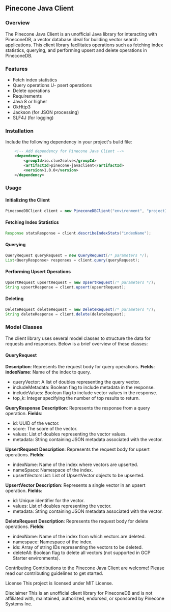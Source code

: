 ## Pinecone Java Client
### Overview
The Pinecone Java Client is an unofficial Java library for interacting with PineconeDB, a vector database ideal for building vector search applications. This client library facilitates operations such as fetching index statistics, querying, and performing upsert and delete operations in PineconeDB.

### Features
- Fetch index statistics
- Query operations
U- psert operations
- Delete operations
- Requirements
- Java 8 or higher
- OkHttp3
- Jackson (for JSON processing)
- SLF4J (for logging)

### Installation
Include the following dependency in your project's build file:

```XML
    <!-- Add dependency for Pinecone Java Client -->
    <dependency>
        <groupId>io.clue2solve</groupId>
        <artifactId>pinecone-javaclient</artifactId>
        <version>1.0.0</version>
    </dependency>
```

### Usage

#### Initializing the Client
```java
PineconeDBClient client = new PineconeDBClient("environment", "projectId", "apiKey");
```

#### Fetching Index Statistics
```java
Response statsResponse = client.describeIndexStats("indexName");
```

#### Querying
```java
QueryRequest queryRequest = new QueryRequest(/* parameters */);
List<QueryResponse> responses = client.query(queryRequest);
```


#### Performing Upsert Operations
```java
UpsertRequest upsertRequest = new UpsertRequest(/* parameters */);
String upsertResponse = client.upsert(upsertRequest);
```

#### Deleting
```java
DeleteRequest deleteRequest = new DeleteRequest(/* parameters */);
String deleteResponse = client.delete(deleteRequest);
```

### Model Classes
The client library uses several model classes to structure the data for requests and responses. Below is a brief overview of these classes:

#### QueryRequest
**Description**: Represents the request body for query operations.
**Fields**:
**indexName**: Name of the index to query.

- queryVector: A list of doubles representing the query vector.
- includeMetadata: Boolean flag to include metadata in the response.
- includeValues: Boolean flag to include vector values in the response.
- top_k: Integer specifying the number of top results to return.

**QueryResponse**
**Description**: Represents the response from a query operation.
**Fields**:
- id: UUID of the vector.
- score: The score of the vector.
- values: List of doubles representing the vector values.
- metadata: String containing JSON metadata associated with the vector.


**UpsertRequest**
**Description**: Represents the request body for upsert operations.
**Fields**:
- indexName: Name of the index where vectors are upserted.
- nameSpace: Namespace of the index.
- upsertVectorsList: List of UpsertVector objects to be upserted.

**UpsertVector**
**Description**: Represents a single vector in an upsert operation.
**Fields**:
- id: Unique identifier for the vector.
- values: List of doubles representing the vector.
- metadata: String containing JSON metadata associated with the vector.

**DeleteRequest**
**Description**: Represents the request body for delete operations.
**Fields**:
- indexName: Name of the index from which vectors are deleted.
- namespace: Namespace of the index.
- ids: Array of string IDs representing the vectors to be deleted.
- deleteAll: Boolean flag to delete all vectors (not supported in GCP Starter environments).


Contributing
Contributions to the Pinecone Java Client are welcome! Please read our contributing guidelines to get started.

License
This project is licensed under MIT License.

Disclaimer
This is an unofficial client library for PineconeDB and is not affiliated with, maintained, authorized, endorsed, or sponsored by Pinecone Systems Inc.